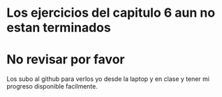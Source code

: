 # Los ejercicios del capitulo 6 aun no estan terminados

# No revisar por favor

Los subo al github para verlos yo desde la laptop y en clase y tener mi progreso disponible facilmente.
